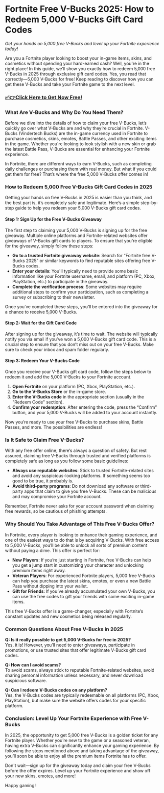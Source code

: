 # Fortnite Free V-Bucks 2025: How to Redeem 5,000 V-Bucks Gift Card Codes

*Get your hands on 5,000 free V-Bucks and level up your Fortnite experience today!*

Are you a Fortnite player looking to boost your in-game items, skins, and cosmetics without spending your hard-earned cash? Well, you're in the right place! In this guide, we’ll show you exactly how to redeem 5,000 free V-Bucks in 2025 through exclusive gift card codes. Yes, you read that correctly—5,000 V-Bucks for free! Keep reading to discover how you can get these V-Bucks and take your Fortnite game to the next level.

### [✅👉Click Here to Get Now Free!](https://justfree.xyz/get/it/now/)

### What Are V-Bucks and Why Do You Need Them?

Before we dive into the details of how to claim your free V-Bucks, let’s quickly go over what V-Bucks are and why they’re crucial in Fortnite. V-Bucks (Vindertech Bucks) are the in-game currency used in Fortnite to purchase cosmetics, skins, emotes, Battle Passes, and other exciting items in the game. Whether you're looking to look stylish with a new skin or grab the latest Battle Pass, V-Bucks are essential for enhancing your Fortnite experience.

In Fortnite, there are different ways to earn V-Bucks, such as completing daily challenges or purchasing them with real money. But what if you could get them for free? That’s where the free 5,000 V-Bucks offer comes in!

### How to Redeem 5,000 Free V-Bucks Gift Card Codes in 2025

Getting your hands on free V-Bucks in 2025 is easier than you think, and the best part is, it’s completely safe and legitimate. Here’s a simple step-by-step guide to help you redeem your 5,000 V-Bucks gift card codes.

#### Step 1: Sign Up for the Free V-Bucks Giveaway

The first step to claiming your 5,000 V-Bucks is signing up for the free giveaway. Multiple online platforms and Fortnite-related websites offer giveaways of V-Bucks gift cards to players. To ensure that you're eligible for the giveaway, simply follow these steps:

- **Go to a trusted Fortnite giveaway website**: Search for “Fortnite free V-Bucks 2025” or similar keywords to find reputable sites offering free V-Bucks codes.
- **Enter your details**: You'll typically need to provide some basic information like your Fortnite username, email, and platform (PC, Xbox, PlayStation, etc.) to participate in the giveaway.
- **Complete the verification process**: Some websites may require additional steps to confirm your participation, such as completing a survey or subscribing to their newsletter.

Once you’ve completed these steps, you’ll be entered into the giveaway for a chance to receive 5,000 V-Bucks.

#### Step 2: Wait for the Gift Card Code

After signing up for the giveaway, it’s time to wait. The website will typically notify you via email if you’ve won a 5,000 V-Bucks gift card code. This is a crucial step to ensure that you don’t miss out on your free V-Bucks. Make sure to check your inbox and spam folder regularly.

#### Step 3: Redeem Your V-Bucks Code

Once you receive your V-Bucks gift card code, follow the steps below to redeem it and add the 5,000 V-Bucks to your Fortnite account.

1. **Open Fortnite** on your platform (PC, Xbox, PlayStation, etc.).
2. **Go to the V-Bucks Store** or the in-game store.
3. **Enter the V-Bucks code** in the appropriate section (usually in the "Redeem Code" section).
4. **Confirm your redemption**: After entering the code, press the “Confirm” button, and your 5,000 V-Bucks will be added to your account instantly.

Now you’re ready to use your free V-Bucks to purchase skins, Battle Passes, and more. The possibilities are endless!

### Is It Safe to Claim Free V-Bucks?

With any free offer online, there’s always a question of safety. But rest assured, claiming free V-Bucks through trusted and verified platforms is completely safe as long as you follow some basic guidelines:

- **Always use reputable websites**: Stick to trusted Fortnite-related sites and avoid any suspicious-looking platforms. If something seems too good to be true, it probably is.
- **Avoid third-party programs**: Do not download any software or third-party apps that claim to give you free V-Bucks. These can be malicious and may compromise your Fortnite account.

Remember, Fortnite never asks for your account password when claiming free rewards, so be cautious of phishing attempts.

### Why Should You Take Advantage of This Free V-Bucks Offer?

In Fortnite, every player is looking to enhance their gaming experience, and one of the easiest ways to do that is by acquiring V-Bucks. With free access to 5,000 V-Bucks, you’ll be able to unlock all sorts of premium content without paying a dime. This offer is perfect for:

- **New Players**: If you’re just starting in Fortnite, free V-Bucks can help you get a jump start in customizing your character and unlocking premium items right away.
- **Veteran Players**: For experienced Fortnite players, 5,000 free V-Bucks can help you purchase the latest skins, emotes, or even a new Battle Pass without dipping into your wallet.
- **Gift for Friends**: If you’ve already accumulated your own V-Bucks, you can use the free codes to gift your friends with some exciting in-game items.

This free V-Bucks offer is a game-changer, especially with Fortnite’s constant updates and new cosmetics being released regularly.

### Common Questions About Free V-Bucks in 2025

**Q: Is it really possible to get 5,000 V-Bucks for free in 2025?**  
Yes, it is! However, you’ll need to enter giveaways, participate in promotions, or use trusted sites that offer legitimate V-Bucks gift card codes.

**Q: How can I avoid scams?**  
To avoid scams, always stick to reputable Fortnite-related websites, avoid sharing personal information unless necessary, and never download suspicious software.

**Q: Can I redeem V-Bucks codes on any platform?**  
Yes, the V-Bucks codes are typically redeemable on all platforms (PC, Xbox, PlayStation), but make sure the website offers codes for your specific platform.

### Conclusion: Level Up Your Fortnite Experience with Free V-Bucks

In 2025, the opportunity to get 5,000 free V-Bucks is a golden ticket for any Fortnite player. Whether you’re new to the game or a seasoned veteran, having extra V-Bucks can significantly enhance your gaming experience. By following the steps mentioned above and taking advantage of the giveaway, you’ll soon be able to enjoy all the premium items Fortnite has to offer.

Don't wait—sign up for the giveaway today and claim your free V-Bucks before the offer expires. Level up your Fortnite experience and show off your new skins, emotes, and more!

Happy gaming!
